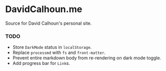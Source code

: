 # DavidCalhoun.me

Source for David Calhoun's personal site.

### TODO
- Store `DarkMode` status in `localStorage`.
- Replace `processmd` with `fs` and `front-matter`.
- Prevent entire markdown body from re-rendering on dark mode toggle.
- Add progress bar for `Link`s.
